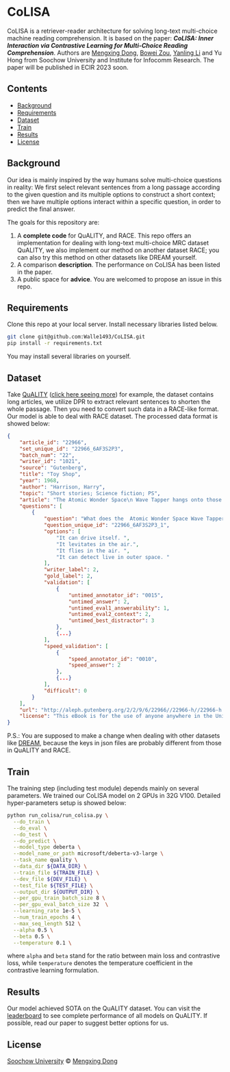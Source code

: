 # CoLISA

CoLISA is a retriever-reader architecture for solving long-text multi-choice machine reading comprehension. It is based on the paper: ***CoLISA: Inner Interaction via Contrastive Learning for Multi-Choice Reading Comprehension***. Authors are [Mengxing Dong](https://github.com/Walle1493), [Bowei Zou](nlp.suda.edu.cn/~zoubowei), [Yanling Li](https://github.com/0308kkkk) and Yu Hong from Soochow University and Institute for Infocomm Research. The paper will be published in ECIR 2023 soon.

## Contents

- [Background](https://github.com/Walle1493/CoLISA#background)
- [Requirements](https://github.com/Walle1493/CoLISA#install)
- [Dataset](https://github.com/Walle1493/CoLISA#Dataset)
- [Train](https://github.com/Walle1493/CoLISA#Train)
- [Results](https://github.com/Walle1493/CoLISA#Results)
- [License](https://github.com/Walle1493/CoLISA#License)

## Background

Our idea is mainly inspired by the way humans solve multi-choice questions in reality: We first select relevant sentences from a long passage according to the given question and its multiple options to construct a short context; then we have multiple options interact within a specific question, in order to predict the final answer.

The goals for this repository are:

1. A **complete code** for QuALITY, and RACE. This repo offers an implementation for dealing with long-text multi-choice MRC dataset QuALITY, we also implement our method on another dataset RACE; you can also try this method on other datasets like DREAM yourself.
2. A comparison **description**. The performance on CoLISA has been listed in the paper.
3. A public space for **advice**. You are welcomed to propose an issue in this repo.

## Requirements

Clone this repo at your local server. Install necessary libraries listed below.

```bash
git clone git@github.com:Walle1493/CoLISA.git
pip install -r requirements.txt
```

You may install several libraries on yourself.

## Dataset

Take [QuALITY](https://github.com/nyu-mll/quality) ([click here seeing more](https://github.com/nyu-mll/quality)) for example, the dataset contains long articles, we utilize DPR to extract relevant sentences to shorten the whole passage. Then you need to convert such data in a RACE-like format. Our model is able to deal with RACE dataset. The processed data format is showed below:

```json
{
    "article_id": "22966",
    "set_unique_id": "22966_6AF3S2P3",
    "batch_num": "22",
    "writer_id": "1021",
    "source": "Gutenberg",
    "title": "Toy Shop",
    "year": 1968,
    "author": "Harrison, Harry",
    "topic": "Short stories; Science fiction; PS",
    "article": "The Atomic Wonder Space\n Wave Tapper hangs onto those space\n waves ...",
    "questions": [
        {
            "question": "What does the  Atomic Wonder Space Wave Tapper gadget do?",
            "question_unique_id": "22966_6AF3S2P3_1",
            "options": [
                "It can drive itself. ",
                "It levitates in the air.",
                "It flies in the air. ",
                "It can detect live in outer space. "
            ],
            "writer_label": 2,
            "gold_label": 2,
            "validation": [
                {
                    "untimed_annotator_id": "0015",
                    "untimed_answer": 2,
                    "untimed_eval1_answerability": 1,
                    "untimed_eval2_context": 2,
                    "untimed_best_distractor": 3
                },
                {...}
            ],
            "speed_validation": [
                {
                    "speed_annotator_id": "0010",
                    "speed_answer": 2
                },
                {...}
            ],
            "difficult": 0
        }
    ],
    "url": "http://aleph.gutenberg.org/2/2/9/6/22966//22966-h//22966-h.htm",
    "license": "This eBook is for the use of anyone anywhere in the United States and ..."
}
```

P.S.: You are supposed to make a change when dealing with other datasets like [DREAM](https://dataset.org/dream/), because the keys in json files are probably different from those in QuALITY and RACE.

## Train

The training step (including test module) depends mainly on several parameters. We trained our CoLISA model on 2 GPUs in 32G V100. Detailed hyper-parameters setup is showed below:

```bash
python run_colisa/run_colisa.py \
  --do_train \
  --do_eval \
  --do_test \
  --do_predict \
  --model_type deberta \
  --model_name_or_path microsoft/deberta-v3-large \
  --task_name quality \
  --data_dir ${DATA_DIR} \
  --train_file ${TRAIN_FILE} \
  --dev_file ${DEV_FILE} \
  --test_file ${TEST_FILE} \
  --output_dir ${OUTPUT_DIR} \
  --per_gpu_train_batch_size 8 \
  --per_gpu_eval_batch_size 32  \
  --learning_rate 1e-5 \
  --num_train_epochs 4 \
  --max_seq_length 512 \
  --alpha 0.5 \
  --beta 0.5 \
  --temperature 0.1 \
```

where `alpha` and `beta` stand for the ratio between main loss and contrastive loss, while `temperature` denotes the temperature coefficient in the contrastive learning formulation.

## Results

Our model achieved SOTA on the QuALITY dataset. You can visit the [leaderboard](https://nyu-mll.github.io/quality/) to see complete performance of all models on QuALITY. If possible, read our paper to suggest better options for us.

## License

[Soochow University](https://www.suda.edu.cn/) © [Mengxing Dong](https://github.com/Walle1493)

